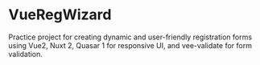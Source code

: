 # VueRegWizard
 Practice project for creating dynamic and user-friendly registration forms using Vue2, Nuxt 2, Quasar 1 for responsive UI, and vee-validate for form validation.
